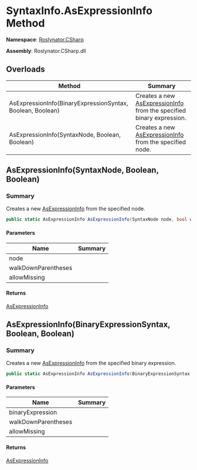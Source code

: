 # SyntaxInfo\.AsExpressionInfo Method

**Namespace**: [Roslynator.CSharp](../../README.md)

**Assembly**: Roslynator\.CSharp\.dll

## Overloads

| Method | Summary |
| ------ | ------- |
| AsExpressionInfo\(BinaryExpressionSyntax, Boolean, Boolean\) | Creates a new [AsExpressionInfo](../../Syntax/AsExpressionInfo/README.md) from the specified binary expression\. |
| AsExpressionInfo\(SyntaxNode, Boolean, Boolean\) | Creates a new [AsExpressionInfo](../../Syntax/AsExpressionInfo/README.md) from the specified node\. |

## AsExpressionInfo\(SyntaxNode, Boolean, Boolean\)<a name="Roslynator_CSharp_SyntaxInfo_AsExpressionInfo_Microsoft_CodeAnalysis_SyntaxNode_System_Boolean_System_Boolean_"></a>

### Summary

Creates a new [AsExpressionInfo](../../Syntax/AsExpressionInfo/README.md) from the specified node\.

```csharp
public static AsExpressionInfo AsExpressionInfo(SyntaxNode node, bool walkDownParentheses = true, bool allowMissing = false)
```

#### Parameters

| Name | Summary |
| ---- | ------- |
| node | |
| walkDownParentheses | |
| allowMissing | |

#### Returns

[AsExpressionInfo](../../Syntax/AsExpressionInfo/README.md)

## AsExpressionInfo\(BinaryExpressionSyntax, Boolean, Boolean\)<a name="Roslynator_CSharp_SyntaxInfo_AsExpressionInfo_Microsoft_CodeAnalysis_SyntaxNode_System_Boolean_System_Boolean_"></a>

### Summary

Creates a new [AsExpressionInfo](../../Syntax/AsExpressionInfo/README.md) from the specified binary expression\.

```csharp
public static AsExpressionInfo AsExpressionInfo(BinaryExpressionSyntax binaryExpression, bool walkDownParentheses = true, bool allowMissing = false)
```

#### Parameters

| Name | Summary |
| ---- | ------- |
| binaryExpression | |
| walkDownParentheses | |
| allowMissing | |

#### Returns

[AsExpressionInfo](../../Syntax/AsExpressionInfo/README.md)

